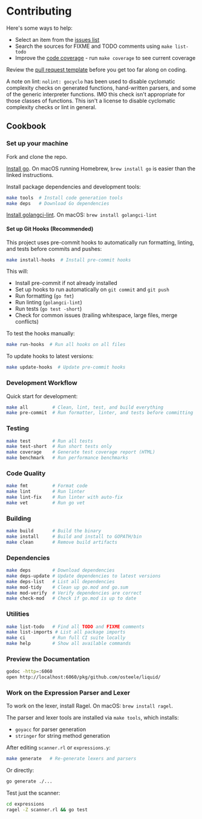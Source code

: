 # Contributing

Here's some ways to help:

* Select an item from the [issues list](https://github.com/osteele/liquid/issues)
* Search the sources for FIXME and TODO comments using `make list-todo`
* Improve the [code coverage](https://coveralls.io/github/osteele/liquid?branch=master) - run `make coverage` to see current coverage

Review the [pull request template](https://github.com/osteele/liquid/blob/master/.github/PULL_REQUEST_TEMPLATE.md) before you get too far along on coding.

A note on lint: `nolint: gocyclo` has been used to disable cyclomatic complexity checks on generated functions, hand-written parsers, and some of the generic interpreter functions. IMO this check isn't appropriate for those classes of functions. This isn't a license to disable cyclomatic complexity checks or lint in general.

## Cookbook

### Set up your machine

Fork and clone the repo.

[Install go](https://golang.org/doc/install#install). On macOS running Homebrew, `brew install go` is easier than the linked instructions.

Install package dependencies and development tools:

```bash
make tools  # Install code generation tools
make deps   # Download Go dependencies
```

[Install golangci-lint](https://golangci-lint.run/usage/install/#local-installation).
On macOS: `brew install golangci-lint`

#### Set up Git Hooks (Recommended)

This project uses pre-commit hooks to automatically run formatting, linting, and tests before commits and pushes:

```bash
make install-hooks  # Install pre-commit hooks
```

This will:
- Install pre-commit if not already installed
- Set up hooks to run automatically on `git commit` and `git push`
- Run formatting (`go fmt`)
- Run linting (`golangci-lint`)
- Run tests (`go test -short`)
- Check for common issues (trailing whitespace, large files, merge conflicts)

To test the hooks manually:
```bash
make run-hooks  # Run all hooks on all files
```

To update hooks to latest versions:
```bash
make update-hooks  # Update pre-commit hooks
```

### Development Workflow

Quick start for development:

```bash
make all         # Clean, lint, test, and build everything
make pre-commit  # Run formatter, linter, and tests before committing
```

### Testing

```bash
make test        # Run all tests
make test-short  # Run short tests only
make coverage    # Generate test coverage report (HTML)
make benchmark   # Run performance benchmarks
```

### Code Quality

```bash
make fmt         # Format code
make lint        # Run linter
make lint-fix    # Run linter with auto-fix
make vet         # Run go vet
```

### Building

```bash
make build       # Build the binary
make install     # Build and install to GOPATH/bin
make clean       # Remove build artifacts
```

### Dependencies

```bash
make deps        # Download dependencies
make deps-update # Update dependencies to latest versions
make deps-list   # List all dependencies
make mod-tidy    # Clean up go.mod and go.sum
make mod-verify  # Verify dependencies are correct
make check-mod   # Check if go.mod is up to date
```

### Utilities

```bash
make list-todo   # Find all TODO and FIXME comments
make list-imports # List all package imports
make ci          # Run full CI suite locally
make help        # Show all available commands
```

### Preview the Documentation

```bash
godoc -http=:6060
open http://localhost:6060/pkg/github.com/osteele/liquid/
```

### Work on the Expression Parser and Lexer

To work on the lexer, install Ragel. On macOS: `brew install ragel`.

The parser and lexer tools are installed via `make tools`, which installs:
- `goyacc` for parser generation
- `stringer` for string method generation

After editing `scanner.rl` or `expressions.y`:

```bash
make generate   # Re-generate lexers and parsers
```

Or directly:

```bash
go generate ./...
```

Test just the scanner:

```bash
cd expressions
ragel -Z scanner.rl && go test
```
